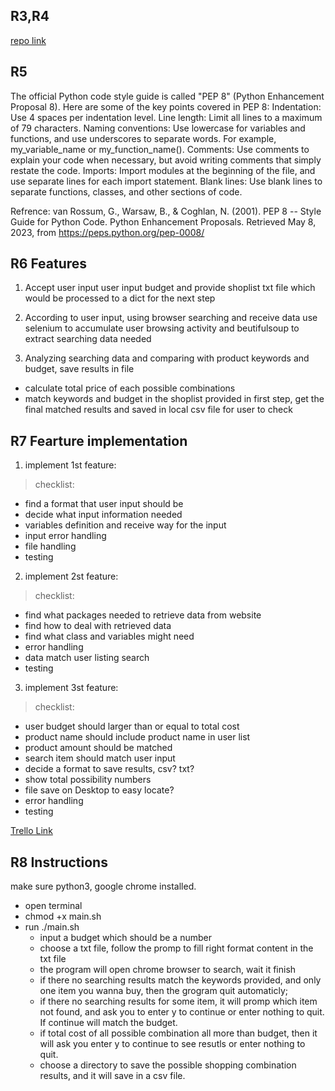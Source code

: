 ## R3,R4 
[repo link](https://github.com/elle-n-lu/terminalApp_shopWithBudget)

## R5
The official Python code style guide is called "PEP 8" (Python Enhancement Proposal 8). Here are some of the key points covered in PEP 8:
Indentation: Use 4 spaces per indentation level.
Line length: Limit all lines to a maximum of 79 characters.
Naming conventions: Use lowercase for variables and functions, and use underscores to separate words. For example, my_variable_name or my_function_name().
Comments: Use comments to explain your code when necessary, but avoid writing comments that simply restate the code.
Imports: Import modules at the beginning of the file, and use separate lines for each import statement.
Blank lines: Use blank lines to separate functions, classes, and other sections of code.

Refrence: van Rossum, G., Warsaw, B., & Coghlan, N. (2001). PEP 8 -- Style Guide for Python Code. Python Enhancement Proposals. Retrieved May 8, 2023, from https://peps.python.org/pep-0008/

## R6 Features
1. Accept user input
user input budget and provide shoplist txt file which would be processed to a dict for the next step

2. According to user input, using browser searching and receive data
use selenium to accumulate user browsing activity and beutifulsoup to extract searching data needed

3. Analyzing searching data and comparing with product keywords and budget, save results in file
* calculate total price of each possible combinations
* match keywords and budget in the shoplist provided in first step, get the final matched results and saved in local csv file for user to check

## R7 Fearture implementation
1. implement 1st feature:

>checklist:
* find a format that user input should be
* decide what input information needed
* variables definition and receive way for the input
* input error handling
* file handling
* testing

2. implement 2st feature:

>checklist:
* find what packages needed to retrieve data from website
* find how to deal with retrieved data
* find what class and variables might need
* error handling
* data match user listing search
* testing

3. implement 3st feature:

>checklist:
* user budget should larger than or equal to total cost
* product name should include product name in user list
* product amount should be matched
* search item should match user input
* decide a format to save results, csv? txt?
* show total possibility numbers
* file save on Desktop to easy locate?
* error handling
* testing

[Trello Link](https://trello.com/invite/b/7nLAXghH/ATTIb661bca1c32b3d93b8f0ac27cd7d74363A309F3B/app)

## R8 Instructions
make sure python3, google chrome installed.
* open terminal
* chmod +x main.sh
* run ./main.sh
    * input a budget which should be a number
    * choose a txt file, follow the promp to fill right format content in the txt file 
    * the program will open chrome browser to search, wait it finish
    * if there no searching results match the keywords provided, and only one item you wanna buy, then the grogram quit automaticly;
    * if there no searching results for some item, it will promp which item not found, and ask you to enter y to continue or enter nothing to quit. If continue will match the budget.
    * if total cost of all possible combination all more than budget, then it will ask you enter y to continue to see resutls or enter nothing to quit.
    * choose a directory to save the possible shopping combination results, and it will save in a csv file.





